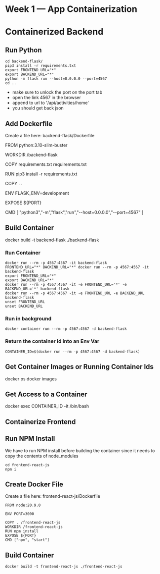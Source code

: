 # Week 1 — App Containerization

# Containerized Backend

## Run Python

```
cd backend-flask/
pip3 install -r requirements.txt
export FRONTEND_URL="*"
export BACKEND_URL="*"
python -m flask run --host=0.0.0.0 --port=4567
cd ..
```

- make sure to unlock the port on the port tab
- open the link 4567 in the browser
- append to url to '/api/activities/home'
- you should get back json

## Add Dockerfile
Create a file here: backend-flask/Dockerfile

FROM python:3.10-slim-buster

WORKDIR /backend-flask

COPY requirements.txt requirements.txt

RUN pip3 install -r requirements.txt

COPY . .

ENV FLASK_ENV=development

EXPOSE ${PORT}

CMD [ "python3","-m","flask","run","--host=0.0.0.0","--port=4567" ]

## Build Container

docker build -t backend-flask ./backend-flask

### Run Container

```
docker run --rm -p 4567:4567 -it backend-flask
FRONTEND_URL="*" BACKEND_URL="*" docker run --rm -p 4567:4567 -it backend-flask
export FRONTEND_URL="*"
export BACKEND_URL="*"
docker run --rm -p 4567:4567 -it -e FRONTEND_URL='*' -e BACKEND_URL='*' backend-flask
docker run --rm -p 4567:4567 -it -e FRONTEND_URL -e BACKEND_URL backend-flask
unset FRONTEND_URL
unset BACKEND_URL
```

### Run in background

```
docker container run --rm -p 4567:4567 -d backend-flask
```

### Return the container id into an Env Var
```
CONTAINER_ID=$(docker run --rm -p 4567:4567 -d backend-flask)
```

## Get Container Images or Running Container Ids

docker ps
docker images

## Get Access to a Container

docker exec CONTAINER_ID -it /bin/bash

## Containerize Frontend

## Run NPM Install

We have to run NPM install before building the container since it needs to copy the contents of node_modules
```
cd frontend-react-js
npm i
```
## Create Docker File
Create a file here: frontend-react-js/Dockerfile

```
FROM node:20.9.0

ENV PORT=3000

COPY . /frontend-react-js
WORKDIR /frontend-react-js
RUN npm install
EXPOSE ${PORT}
CMD ["npm", "start"]
```

## Build Container

```
docker build -t frontend-react-js ./frontend-react-js
```
